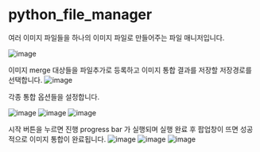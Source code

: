 # python_file_manager

여러 이미지 파일들을 하나의 이미지 파일로 만들어주는 파일 매니저입니다.

![image](https://user-images.githubusercontent.com/99489461/208569869-893ac98d-55bc-4562-88bb-4aab09c44110.png)

이미지 merge 대상들을 파일추가로 등록하고 이미지 통합 결과를 저장할 저장경로를 선택합니다.
![image](https://user-images.githubusercontent.com/99489461/208570256-32558631-8846-4799-a097-95e8f60d427e.png)


각종 통합 옵션들을 설정합니다.

![image](https://user-images.githubusercontent.com/99489461/208570298-9d3a5b1b-1454-47e0-86ae-032f625cf735.png)
![image](https://user-images.githubusercontent.com/99489461/208570312-d52611f7-ba18-4f1e-a292-850c168c5779.png)
![image](https://user-images.githubusercontent.com/99489461/208570345-9ed44e55-f914-4b1e-af0a-8b6e9f4a2f14.png)

시작 버튼을 누르면 진행 progress bar 가 실행되며 실행 완료 후 팝업창이 뜨면 성공적으로 이미지 통합이 완료됩니다.
![image](https://user-images.githubusercontent.com/99489461/208570487-681e9894-1a6f-43fd-96ee-f4a1062e14b7.png)
![image](https://user-images.githubusercontent.com/99489461/208570502-c63e3482-f66c-47a4-9e29-fc86b2a669bf.png)
![image](https://user-images.githubusercontent.com/99489461/208570592-4ff8c0cb-fb1e-4210-9ea4-d01f15ff2360.png)
